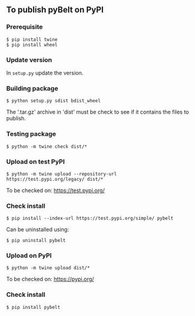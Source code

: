 ## To publish pyBelt on PyPI

### Prerequisite

```
$ pip install twine
$ pip install wheel
```

### Update version

In `setup.py` update the version.

### Building package

```
$ python setup.py sdist bdist_wheel
```

The '.tar.gz' archive in 'dist' must be check to see if it contains the files to publish.

### Testing package

```
$ python -m twine check dist/*
```

### Upload on test PyPI

```
$ python -m twine upload --repository-url https://test.pypi.org/legacy/ dist/*
```

To be checked on: https://test.pypi.org/

### Check install

```
$ pip install --index-url https://test.pypi.org/simple/ pybelt
```

Can be uninstalled using:

```
$ pip uninstall pybelt
```

### Upload on PyPI

```
$ python -m twine upload dist/*
```

To be checked on: https://pypi.org/

### Check install

```
$ pip install pybelt
```



